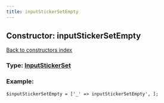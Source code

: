 ```yaml
---
title: inputStickerSetEmpty
---
```

## Constructor: inputStickerSetEmpty  
[Back to constructors index](index.md)






### Type: [InputStickerSet](../types/InputStickerSet.md)


### Example:

```
$inputStickerSetEmpty = ['_' => inputStickerSetEmpty', ];
```